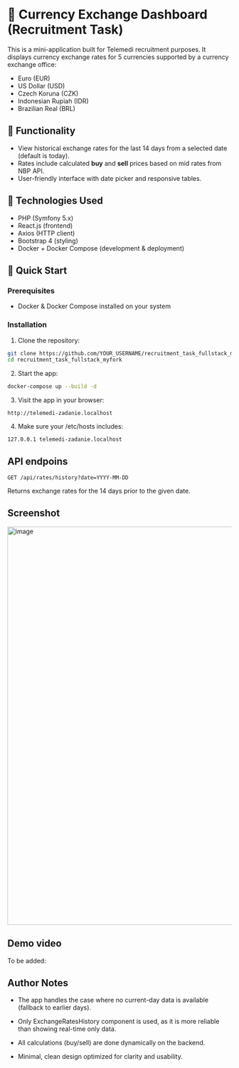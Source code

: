 # 💱 Currency Exchange Dashboard (Recruitment Task)

This is a mini-application built for Telemedi recruitment purposes. It displays currency exchange rates for 5 currencies supported by a currency exchange office:

- Euro (EUR)
- US Dollar (USD)
- Czech Koruna (CZK)
- Indonesian Rupiah (IDR)
- Brazilian Real (BRL)

## 📌 Functionality

- View historical exchange rates for the last 14 days from a selected date (default is today).
- Rates include calculated **buy** and **sell** prices based on mid rates from NBP API.
- User-friendly interface with date picker and responsive tables.

## 🔧 Technologies Used

- PHP (Symfony 5.x)
- React.js (frontend)
- Axios (HTTP client)
- Bootstrap 4 (styling)
- Docker + Docker Compose (development & deployment)

## 🚀 Quick Start

### Prerequisites

- Docker & Docker Compose installed on your system

### Installation

1. Clone the repository:

```bash
git clone https://github.com/YOUR_USERNAME/recruitment_task_fullstack_myfork.git
cd recruitment_task_fullstack_myfork

```
2. Start the app:
```bash
docker-compose up --build -d
```

3. Visit the app in your browser:
```
http://telemedi-zadanie.localhost
```
4. Make sure your /etc/hosts includes:
```
127.0.0.1 telemedi-zadanie.localhost
```

## API endpoins
```
GET /api/rates/history?date=YYYY-MM-DD
```
Returns exchange rates for the 14 days prior to the given date.

## Screenshot
<img width="1825" height="895" alt="image" src="https://github.com/user-attachments/assets/321b1add-2b3a-40b1-b410-c2aa361994d9" />


## Demo video
To be added:

##  Author Notes
- The app handles the case where no current-day data is available (fallback to earlier days).

- Only ExchangeRatesHistory component is used, as it is more reliable than showing real-time only data.

- All calculations (buy/sell) are done dynamically on the backend.

- Minimal, clean design optimized for clarity and usability.
